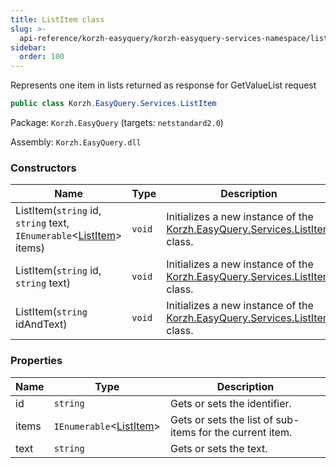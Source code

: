 ```yaml
---
title: ListItem class
slug: >-
  api-reference/korzh-easyquery/korzh-easyquery-services-namespace/listitem-class
sidebar:
  order: 100
---
```


Represents one item in lists returned as response for GetValueList request
```csharp
public class Korzh.EasyQuery.Services.ListItem

```
Package: `Korzh.EasyQuery` (targets: `netstandard2.0`)

Assembly: `Korzh.EasyQuery.dll`

### Constructors

| Name | Type | Description | 
| --- | --- | --- | 
| ListItem(`string` id, `string` text, `IEnumerable`&lt;[ListItem](///////////////easyquery/docs/api-reference/korzh-easyquery/korzh-easyquery-services-namespace/listitem-class)&gt; items) | `void` | Initializes a new instance of the [Korzh.EasyQuery.Services.ListItem](///////////////easyquery/docs/api-reference/korzh-easyquery/korzh-easyquery-services-namespace/listitem-class) class. | 
| ListItem(`string` id, `string` text) | `void` | Initializes a new instance of the [Korzh.EasyQuery.Services.ListItem](///////////////easyquery/docs/api-reference/korzh-easyquery/korzh-easyquery-services-namespace/listitem-class) class. | 
| ListItem(`string` idAndText) | `void` | Initializes a new instance of the [Korzh.EasyQuery.Services.ListItem](///////////////easyquery/docs/api-reference/korzh-easyquery/korzh-easyquery-services-namespace/listitem-class) class. | 


### Properties

| Name | Type | Description | 
| --- | --- | --- | 
| id | `string` | Gets or sets the identifier. | 
| items | `IEnumerable`&lt;[ListItem](///////////////easyquery/docs/api-reference/korzh-easyquery/korzh-easyquery-services-namespace/listitem-class)&gt; | Gets or sets the list of sub-items for the current item. | 
| text | `string` | Gets or sets the text. |
